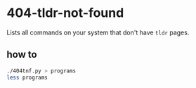 # 404-tldr-not-found
Lists all commands on your system that don't have `tldr` pages.

## how to
```sh
./404tnf.py > programs
less programs
```
